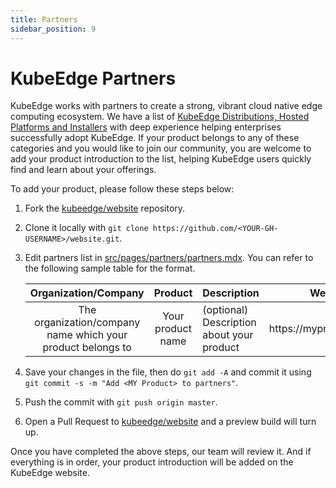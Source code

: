 ```yaml
---
title: Partners
sidebar_position: 9
---
```


# KubeEdge Partners 

KubeEdge works with partners to create a strong, vibrant cloud native edge computing ecosystem. We have a list of [KubeEdge Distributions, Hosted Platforms and Installers](http://kubeedge.io/partners) with deep experience helping enterprises successfully adopt KubeEdge. If your product belongs to any of these categories and you would like to join our community, you are welcome to add your product introduction to the list, helping KubeEdge users quickly find and learn about your offerings. 

To add your product, please follow these steps below:

1. Fork the [kubeedge/website](https://github.com/kubeedge/website) repository.
2. Clone it locally with `git clone https://github.com/<YOUR-GH-USERNAME>/website.git`.
3. Edit partners list in [src/pages/partners/partners.mdx](https://github.com/kubeedge/website/blob/master/src/pages/partners/partners.mdx). You can refer to the following sample table for the format.

   | Organization/Company   | Product  | Description | Website |
   |:-:|:-:|-------------|---------|
   | The organization/company name which your product belongs to     |   Your product name            | (optional) Description about your product        | https://myproductwebsite     |

4. Save your changes in the file, then do `git add -A` and commit it using `git commit -s -m "Add <MY Product> to partners"`.
5. Push the commit with `git push origin master`.
6. Open a Pull Request to [kubeedge/website](https://github.com/kubeedge/website) and a preview build will turn up.

Once you have completed the above steps, our team will review it. And if everything is in order, your product introduction will be added on the KubeEdge website.